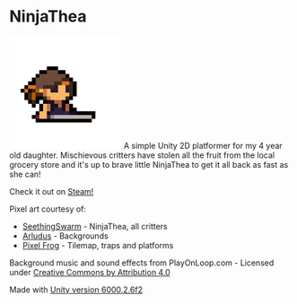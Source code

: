 # NinjaThea

<img src="Assets/Static/NinjaThea Sit.png" width="200" height="200" />
A simple Unity 2D platformer for my 4 year old daughter. Mischievous critters have stolen all the fruit from the local grocery store and it's up to brave little NinjaThea to get it all back as fast as she can!

Check it out on [Steam!](https://store.steampowered.com/app/2005800/NinjaThea/)

Pixel art courtesy of:

* [SeethingSwarm](https://seethingswarm.itch.io/) - NinjaThea, all critters
* [Arludus](https://arludus.itch.io/) - Backgrounds
* [Pixel Frog](https://pixelfrog-assets.itch.io/) - Tilemap, traps and platforms

Background music and sound effects from PlayOnLoop.com - Licensed under [Creative Commons by Attribution 4.0](https://creativecommons.org/licenses/by/4.0/)

Made with [Unity version 6000.2.6f2](https://unity.com/releases/editor/whats-new/6000.2.6f2)